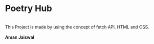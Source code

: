 # Poetry Hub
<br>
This Project is made by using the concept of fetch API, HTML and CSS. 
<br>
<br>
<b>Aman Jaiswal</b>

